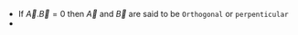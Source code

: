 - If $\overrightarrow A . \overrightarrow B = 0$ then $\overrightarrow A$ and $\overrightarrow B$ are said to be `Orthogonal` or `perpenticular`
- 